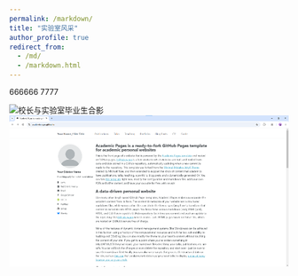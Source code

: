 ```yaml
---
permalink: /markdown/
title: "实验室风采"
author_profile: true
redirect_from: 
  - /md/
  - /markdown.html
---
```


666666
7777

![校长与实验室毕业生合影](https://hpc-neau/zhoucj//images/IMG_5645.JPG)
![test](../images/homepage.png)
